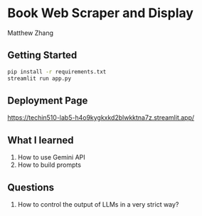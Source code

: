 # Book Web Scraper and Display

Matthew Zhang

## Getting Started

```bash
pip install -r requirements.txt
streamlit run app.py
```

## Deployment Page

https://techin510-lab5-h4o9kygkxkd2blwkktna7z.streamlit.app/

## What I learned

1. How to use Gemini API
2. How to build prompts

## Questions

1. How to control the output of LLMs in a very strict way?